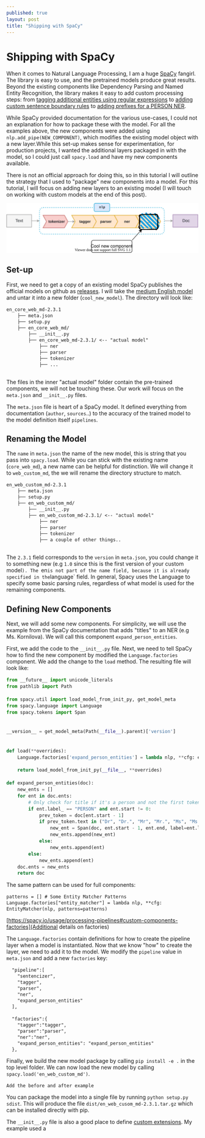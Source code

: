 ```yaml
---
published: true
layout: post
title: "Shipping with SpaCy"
---
```


# Shipping with SpaCy

When it comes to Natural Language Processing, I am a huge [SpaCy](https://spacy.io/) fangirl. The library is easy to use, and the pretrained models produce great results. Beyond the existing components like Dependency Parsing and Named Entity Recognition, the library makes it easy to add custom processing steps: from [tagging additional entities using regular expressions](https://spacy.io/usage/rule-based-matching#regex) to [adding custom sentence boundary rules](https://spacy.io/usage/linguistic-features#sbd-custom) to [adding prefixes for a PERSON NER](https://spacy.io/usage/rule-based-matching#models-rules-ner). 

While SpaCy provided documentation for the various use-cases, I could not an explanation for how to package these with the model. For all the examples above, the new components were added using `nlp.add_pipe(NEW_COMPONENT)`, which modifies the existing model object with a new layer.While this set-up makes sense for experimentation, for production projects, I wanted the additional layers packaged in with the model, so I could just call `spacy.load` and have my new components available.

There is not an official approach for doing this, so in this tutorial I will outline the strategy that I used to "package" new components into a model. For this tutorial, I will focus on adding new layers to an existing model (I will touch on working with custom models at the end of this post).

![](spacy_pipeline_v2.svg)

## Set-up

First, we need to get a copy of an existing model SpaCy publishes the official models on github as [releases](https://github.com/explosion/spacy-models/releases/). I will take the [medium English model](https://github.com/explosion/spacy-models/releases/download/en_core_web_md-2.3.1/en_core_web_md-2.3.1.tar.gz) and untar it into a new folder (`cool_new_model`). The directory will look like:

```
en_core_web_md-2.3.1
    ├── meta.json 
    ├── setup.py
    ├── en_core_web_md/
        ├── __init__.py
        ├── en_core_web_md-2.3.1/ <-- "actual model"
            ├── ner
            ├── parser
            ├── tokenizer
            ├── ...
 
```

The files in the inner "actual model" folder contain the pre-trained components, we will not be touching these. Our work will focus on the `meta.json` and `__init__.py` files.

The `meta.json` file is heart of a SpaCy model. It defined everything from documentation (`author`, `sources`..) to the accuracy of the trained model to the model definition itself `pipelines`. 

## Renaming the Model

The `name` in `meta.json` the name of the new model, this is string that you pass into `spacy.load`. While you can stick with the existing name (`core_web_md`), a new name can be helpful for distinction. We will change it to `web_custom_md`, the we will rename the directory structure to match.

```
en_web_custom_md-2.3.1
    ├── meta.json 
    ├── setup.py
    ├── en_web_custom_md/
        ├── __init__.py
        ├── en_web_custom_md-2.3.1/ <-- "actual model"
            ├── ner
            ├── parser
            ├── tokenizer
            ├── a couple of other things..
 
```

The `2.3.1` field corresponds to the `version` in `meta.json`, you could change it to something new (e.g `1.0` since this is the first version of your custom model`). The `en` is not part of the name field, because it is already specified in the `language` field. In general, Spacy uses the Language to specify some basic parsing rules, regardless of what model is used for the remaining components.

## Defining New Components

Next, we will add some new components. For simplicity, we will use the example from the SpaCy documentation that adds "titles" to an NER (e.g Ms. Kornilova). We will call this component `expand_person_entities`.

First, we add the code to the `__init__.py` file. Next, we need to tell SpaCy how to find the new component by modified the `Language.factories` component. We add the change to the `load` method. The resulting file will look like:

```python
from __future__ import unicode_literals
from pathlib import Path

from spacy.util import load_model_from_init_py, get_model_meta
from spacy.language import Language
from spacy.tokens import Span


__version__ = get_model_meta(Path(__file__).parent)['version']


def load(**overrides):
    Language.factories['expand_person_entities'] = lambda nlp, **cfg: expand_person_entities

    return load_model_from_init_py(__file__, **overrides)

def expand_person_entities(doc):
    new_ents = []
    for ent in doc.ents:
        # Only check for title if it's a person and not the first token
        if ent.label_ == "PERSON" and ent.start != 0:
            prev_token = doc[ent.start - 1]
            if prev_token.text in ("Dr", "Dr.", "Mr", "Mr.", "Ms", "Ms."):
                new_ent = Span(doc, ent.start - 1, ent.end, label=ent.label)
                new_ents.append(new_ent)
            else:
                new_ents.append(ent)
        else:
            new_ents.append(ent)
    doc.ents = new_ents
    return doc
```

The same pattern can be used for full components:

```
patterns = [] # Some Entity Matcher Patterns
Language.factories["entity_matcher"] = lambda nlp, **cfg: EntityMatcher(nlp, patterns=patterns)
```

[https://spacy.io/usage/processing-pipelines#custom-components-factories](Additional details on factories)


The `Language.factories` contain definitions for how to create the pipeline layer when a model is instantiated. Now that we know "how" to create the layer, we need to add it to the model. We modify the `pipeline` value in `meta.json` and add a new `factories` key:

```
  "pipeline":[
    "sentencizer",
    "tagger",
    "parser",
    "ner",
    "expand_person_entities"
  ],

  "factories":{
    "tagger":"tagger",
    "parser":"parser",
    "ner":"ner",
    "expand_person_entities": "expand_person_entities"
  },

```

Finally, we build the new model package by calling `pip install -e .` in the top level folder. We can now load the new model by calling `spacy.load('en_web_custom_md')`. 

```
Add the before and after example
```

You can package the model into a single file by running `python setup.py sdist`. This will produce the file `dist/en_web_cusom_md-2.3.1.tar.gz` which can be installed directly with pip.

The `__init__.py` file is also a good place to define [custom extensions](https://spacy.io/usage/processing-pipelines#custom-components-attributes). My example used a 


